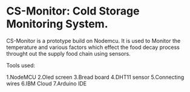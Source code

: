# CS-Monitor: Cold Storage Monitoring System.
CS-Monitor is a prototype build on Nodemcu. It is used to Monitor the temperature and various factors which effect the food decay process throught out the supply food chain using sensors.

Tools used:

1.NodeMCU
2.Oled screen
3.Bread board
4.DHT11 sensor
5.Connecting wires
6.IBM Cloud
7.Arduino IDE
